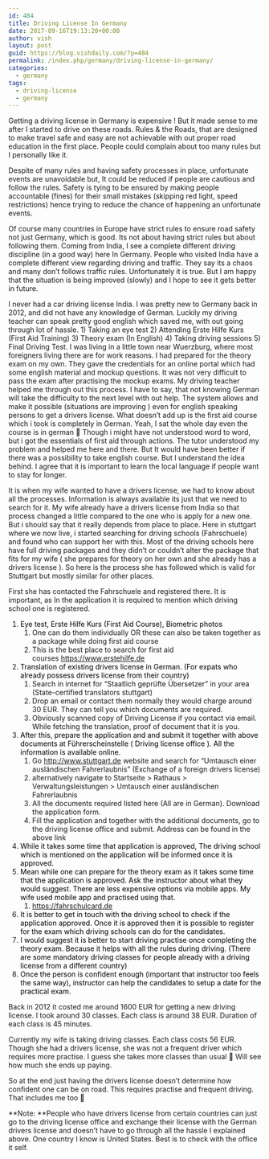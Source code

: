 ```yaml
---
id: 484
title: Driving License In Germany
date: 2017-09-16T19:13:20+00:00
author: vish
layout: post
guid: https://blog.vishdaily.com/?p=484
permalink: /index.php/germany/driving-license-in-germany/
categories:
  - germany
tags:
  - driving-license
  - germany
---
```

Getting a driving license in Germany is expensive ! But it made sense to me after I started to drive on these roads. Rules & the Roads, that are designed to make travel safe and easy are not achievable with out proper road education in the first place. People could complain about too many rules but I personally like it.

Despite of many rules and having safety processes in place, unfortunate events are unavoidable but, It could be reduced if people are cautious and follow the rules. Safety is tying to be ensured by making people accountable (fines) for their small mistakes (skipping red light, speed restrictions) hence trying to reduce the chance of happening an unfortunate events.

Of course many countries in Europe have strict rules to ensure road safety not just Germany, which is good. Its not about having strict rules but about following them. Coming from India, I see a complete different driving discipline (in a good way) here In Germany. People who visited India have a complete different view regarding driving and traffic. They say its a chaos and many don&#8217;t follows traffic rules. Unfortunately it is true. But I am happy that the situation is being improved (slowly) and I hope to see it gets better in future.

I never had a car driving license India. I was pretty new to Germany back in 2012, and did not have any knowledge of German. Luckily my driving teacher can speak pretty good english which saved me, with out going through lot of hassle. 1) Taking an eye test 2) Attending Erste Hilfe Kurs (First Aid Training) 3) Theory exam (In English) 4) Taking driving sessions 5) Final Driving Test. I was living in a little town near Wuerzburg, where most foreigners living there are for work reasons. I had prepared for the theory exam on my own. They gave the credentials for an online portal which had some english material and mockup questions. It was not very difficult to pass the exam after practising the mockup exams. My driving teacher helped me through out this process. I have to say, that not knowing German will take the difficulty to the next level with out help. The system allows and make it possible (situations are improving ) even for english speaking persons to get a drivers license. What doesn&#8217;t add up is the first aid course which i took is completely in German. Yeah, I sat the whole day even the course is in german 🙂 Though i might have not understood word to word, but i got the essentials of first aid through actions. The tutor understood my problem and helped me here and there. But It would have been better if there was a possibility to take english course. But I understand the idea behind. I agree that it is important to learn the local language if people want to stay for longer.

It is when my wife wanted to have a drivers license, we had to know about all the processes. Information is always available its just that we need to search for it. My wife already have a drivers license from India so that process changed a little compared to the one who is apply for a new one. But i should say that it really depends from place to place. Here in stuttgart where we now live, i started searching for driving schools (Fahrschuele) and found who can support her with this. Most of the driving schools here have full driving packages and they didn&#8217;t or couldn&#8217;t alter the package that fits for my wife ( she prepares for theory on her own and she already has a drivers license ). So here is the process she has followed which is valid for Stuttgart but mostly similar for other places.

First she has contacted the Fahrschuele and registered there. It is important, as In the application it is required to mention which driving school one is registered.

  1. <span style="color: #000000;">Eye test, Erste Hilfe Kurs (First Aid Course), Biometric photos</span> 
      1. One can do them individually OR these can also be taken together as a package while doing first aid course
      2. This is the best place to search for first aid courses <a href="https://www.erstehilfe.de" target="_blank" rel="noopener">https://www.erstehilfe.de</a>
  2. <span style="color: #000000;">Translation of existing drivers license in German. (For expats who already possess drivers license from their country)</span> 
      1. Search in internet for &#8220;Staatlich geprüfte Übersetzer&#8221; in your area (State-certified translators stuttgart)
      2. Drop an email or contact them normally they would charge around 30 EUR. They can tell you which documents are required.
      3. Obviously scanned copy of Driving License if you contact via email. While fetching the translation, proof of document that it is you.
  3. <span style="color: #000000;">After this, prepare the application and and submit it together with above documents at Führerscheinstelle ( Driving license office ). All the information is available online.</span> 
      1. Go <a href="http://www.stuttgart.de" target="_blank" rel="noopener">http://www.stuttgart.de</a> website and search for &#8220;Umtausch einer ausländischen Fahrerlaubnis&#8221; (Exchange of a foreign drivers license)
      2. alternatively navigate to Startseite > Rathaus > Verwaltungsleistungen > Umtausch einer ausländischen Fahrerlaubnis
      3. All the documents required listed here (All are in German). Download the application form.
      4. Fill the application and together with the additional documents, go to the driving license office and submit. Address can be found in the above link
  4. <span style="color: #000000;">While it takes some time that application is approved, The driving school which is mentioned on the application will be informed once it is approved.</span>
  5. <span style="color: #000000;">Mean while one can prepare for the theory exam as it takes some time that the application is approved. Ask the instructor about what they would suggest. There are less expensive options via mobile apps. My wife used mobile app and practised using that.</span> 
      1. <a href="https://fahrschulcard.de" target="_blank" rel="noopener">https://fahrschulcard.de</a>
  6. <span style="color: #000000;">It is better to get in touch with the driving school to check if the application approved. Once it is approved then it is possible to register for the exam which driving schools can do for the candidates.</span>
  7. <span style="color: #000000;">I would suggest it is better to start driving practise once completing the theory exam. Because it helps with all the rules during driving. (There are some mandatory driving classes for people already with a driving license from a different country)</span>
  8. <span style="color: #000000;">Once the person is confident enough (important that instructor too feels the same way), instructor can help the candidates to setup a date for the practical exam.</span>

Back in 2012 it costed me around 1600 EUR for getting a new driving license. I took around 30 classes. Each class is around 38 EUR. Duration of each class is 45 minutes.

Currently my wife is taking driving classes. Each class costs 56 EUR. Though she had a drivers license, she was not a frequent driver which requires more practise. I guess she takes more classes than usual 🙂 Will see how much she ends up paying.

So at the end just having the drivers license doesn&#8217;t determine how confident one can be on road. This requires practise and frequent driving. That includes me too 🙂

**Note: **People who have drivers license from certain countries can just go to the driving license office and exchange their license with the German drivers license and doesn&#8217;t have to go through all the hassle I explained above. One country I know is United States. Best is to check with the office it self.